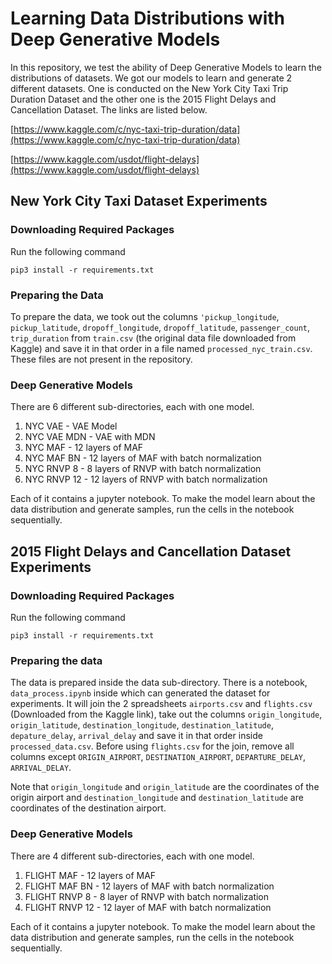 # Learning Data Distributions with Deep Generative Models

In this repository, we test the ability of Deep Generative Models to learn the distributions of datasets. We got our models to learn and generate 2 different datasets. One is conducted on the New York City Taxi Trip Duration Dataset and the other one is the 2015 Flight Delays and Cancellation Dataset. The links are listed below.

[https://www.kaggle.com/c/nyc-taxi-trip-duration/data](https://www.kaggle.com/c/nyc-taxi-trip-duration/data)

[https://www.kaggle.com/usdot/flight-delays](https://www.kaggle.com/usdot/flight-delays)


## New York City Taxi Dataset Experiments

### Downloading Required Packages

Run the following command

```
pip3 install -r requirements.txt
```

### Preparing the Data

To prepare the data, we took out the columns `'pickup_longitude`, `pickup_latitude`, `dropoff_longitude`, `dropoff_latitude`, `passenger_count`, `trip_duration` from `train.csv` (the original data file downloaded from Kaggle) and save it in that order in a file named `processed_nyc_train.csv`. These files are not present in the repository.

### Deep Generative Models

There are 6 different sub-directories, each with one model.

1. NYC VAE - VAE Model
2. NYC VAE MDN - VAE with MDN
3. NYC MAF - 12 layers of MAF
4. NYC MAF BN - 12 layers of MAF with batch normalization
5. NYC RNVP 8 - 8 layers of RNVP with batch normalization
6. NYC RNVP 12 - 12 layers of RNVP with batch normalization

Each of it contains a jupyter notebook. To make the model learn about the data distribution and generate samples, run the cells in the notebook sequentially.

## 2015 Flight Delays and Cancellation Dataset Experiments

### Downloading Required Packages

Run the following command

```
pip3 install -r requirements.txt
```

### Preparing the data

The data is prepared inside the data sub-directory. There is a notebook, `data_process.ipynb` inside which can generated the dataset for experiments.  It will join the 2 spreadsheets `airports.csv` and `flights.csv` (Downloaded from the Kaggle link), take out the columns `origin_longitude`, `origin_latitude`, `destination_longitude`, `destination_latitude`, `depature_delay`, `arrival_delay` and save it in that order inside `processed_data.csv`. Before using `flights.csv` for the join, remove all columns except `ORIGIN_AIRPORT`, `DESTINATION_AIRPORT`,	`DEPARTURE_DELAY`, `ARRIVAL_DELAY`.

Note that `origin_longitude` and `origin_latitude` are the coordinates of the origin airport and `destination_longitude` and `destination_latitude` are coordinates of the destination airport.

### Deep Generative Models

There are 4 different sub-directories, each with one model.

1. FLIGHT MAF -  12 layers of MAF
2. FLIGHT MAF BN - 12 layers of MAF with batch normalization
3. FLIGHT RNVP 8 - 8 layer of RNVP with batch normalization
4. FLIGHT RNVP 12 - 12 layer of MAF with batch normalization

Each of it contains a jupyter notebook. To make the model learn about the data distribution and generate samples, run the cells in the notebook sequentially.
